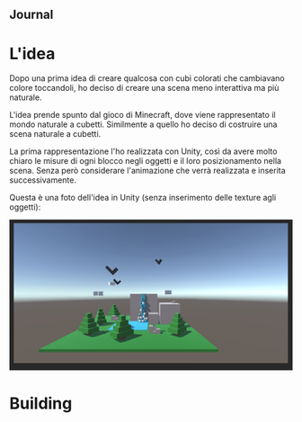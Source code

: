## Journal
# L'idea
Dopo una prima idea di creare qualcosa con cubi colorati che cambiavano colore toccandoli, ho deciso di creare una scena meno interattiva ma più naturale.

L'idea prende spunto dal gioco di Minecraft, dove viene rappresentato il mondo naturale a cubetti. 
Similmente a quello ho deciso di costruire una scena naturale a cubetti.

La prima rappresentazione l'ho realizzata con Unity, così da avere molto chiaro le misure di ogni blocco negli oggetti e il loro posizionamento nella scena. Senza però considerare l'animazione che verrà realizzata e inserita successivamente.

Questa è una foto dell'idea in Unity (senza inserimento delle texture agli oggetti):

![Image from Unity](./img/scene.png)

# Building
